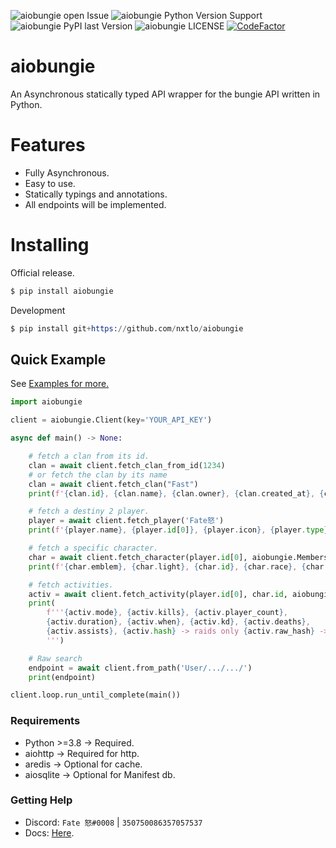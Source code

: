 ![aiobungie open Issue](https://img.shields.io/github/issues/nxtlo/aiobungie)
![aiobungie Python Version Support](https://img.shields.io/pypi/pyversions/aiobungie)
![aiobungie PyPI last Version](https://img.shields.io/pypi/v/aiobungie?color=green)
![aiobungie LICENSE](https://img.shields.io/pypi/l/aiobungie)
[![CodeFactor](https://www.codefactor.io/repository/github/nxtlo/aiobungie/badge)](https://www.codefactor.io/repository/github/nxtlo/aiobungie)

# aiobungie

An Asynchronous statically typed API wrapper for the bungie API written in Python.

# Features

* Fully Asynchronous.
* Easy to use.
* Statically typings and annotations.
* All endpoints will be implemented.

# Installing

Official release.

```s
$ pip install aiobungie
```

Development

```s
$ pip install git+https://github.com/nxtlo/aiobungie
```

## Quick Example

See [Examples for more.](https://github.com/nxtlo/aiobungie/tree/master/examples)

```python
import aiobungie

client = aiobungie.Client(key='YOUR_API_KEY')

async def main() -> None:

    # fetch a clan from its id.
    clan = await client.fetch_clan_from_id(1234)
    # or fetch the clan by its name
    clan = await client.fetch_clan("Fast")
    print(f'{clan.id}, {clan.name}, {clan.owner}, {clan.created_at}, {clan.about}')

    # fetch a destiny 2 player.
    player = await client.fetch_player('Fate怒')
    print(f'{player.name}, {player.id[0]}, {player.icon}, {player.type}')

    # fetch a specific character.
    char = await client.fetch_character(player.id[0], aiobungie.MembershipType.STEAM, aiobungie.Class.WARLOCK)
    print(f'{char.emblem}, {char.light}, {char.id}, {char.race}, {char.gender}, {char._class}')

    # fetch activities.
    activ = await client.fetch_activity(player.id[0], char.id, aiobungie.MembershipType.STEAM, aiobungie.GameMode.RAID)
    print(
        f'''{activ.mode}, {activ.kills}, {activ.player_count}, 
        {activ.duration}, {activ.when}, {activ.kd}, {activ.deaths},
        {activ.assists}, {activ.hash} -> raids only {activ.raw_hash} -> Any
        ''')

    # Raw search
    endpoint = await client.from_path('User/.../.../')
    print(endpoint)

client.loop.run_until_complete(main())
```

### Requirements
* Python >=3.8 -> Required.
* aiohttp -> Required for http.
* aredis -> Optional for cache.
* aiosqlite -> Optional for Manifest db.

### Getting Help
* Discord: `Fate 怒#0008` | `350750086357057537`
* Docs: [Here](https://nxtlo.github.io/aiobungie/).